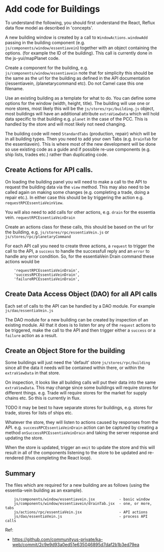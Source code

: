 # Add code for Buildings

To understand the following, you should first understand the React, Reflux data
flow model as described in 'concepts'.

A new building window is created by a call to `WindowActions.windowAdd` passing in
the building component (e.g. `js/components/window/essentiavein`) together with an
object containing the options. (for example the ID of the building). This call is 
currently done in the js-yui/mapPlanet code.

Create a component for the building, e.g. `js/components/window/essentiavein` note
that for simplicity this should be the same as the url for the building as defined
in the API documentation (/essentiavein, /planetarycommand etc). Do not Camel case
this one filename.

Use an existing building as a template for what to do. You can define some options
for the window (width, height, title).  The building will use one or more stores, 
most likely this will be the `js/stores/rpc/building.js` object, most buildings will 
have an additional attribute `extraViewData` which will hold data specific to that 
building e.g. `planet` in the case of the PCC. This is handled by the store and 
will most likely not need changing.

The building code will need `StandardTabs` (production, repair) which will be in 
all building types. Then you need to add your own Tabs (e.g. `DrainTab` for the
essentiavein). This is where most of the new development will be done so use
existing code as a guide and if possible re-use components (e.g. ship lists, trades
etc.) rather than duplicating code.

## Create Actions for API calls.

On loading the building panel you will need to make a call to the API to request
the building data via the `view` method. This may also need to be called again on
making some changes (e.g. completing a trade, doing a repair etc.). In either case
this should be by triggering the action e.g. `requestRPCEssentiaVeinView`.

You will also need to add calls for other actions, e.g. `drain` for the essentia 
vein. `requestRPCEssentiaVeinDrain`

Create an actions class for these calls, this should be based on the url for the
building, e.g. `js/stores/rpc/essentiaVein.js` or `js/stores/rpc/planetaryCommand`

For each API call you need to create three actions, a `request` to trigger the 
call to the API, a `success` to handle the successfull reply and an `error` to 
handle any error condition. So, for the essentiaVein Drain command these actions
would be

```
    'requestRPCEssentiaVeinDrain',
    'successRPCEssentiaVeinDrain',
    'failureRPCEssentiaVeinDrain',
```

## Create Data Access Object (DAO) for all API calls

Each set of calls to the API can be handled by a DAO module. For example 
`js/dao/essentiaVein.js`

The DAO module for a new building can be created by inspection of an existing
module. All that it does is to listen for any of the `request` actions to be
triggered, make the call to the API and then trigger either a `success` or a
`failure` action as a result.

## Create an Object Store for the building

Some buildings will just need the 'default' store `js/stores/rpc/building`
since all the data it needs will be contained within there, or within the
`extraViewData` in that store.

On inspection, it looks like all building calls will put their data into the
same `extraViewData`. This may change since some buildings will require
stores for different things. e.g. Trade will require stores for the market
for supply chains etc. So this is currently in flux.

TODO it may be best to have separate stores for buildings, e.g. stores for
trade, stores for lists of ships etc.

Whatever the store, they will listen to actions caused by responses from the
API. e.g. `successRPCEssentiaVeinDrain` action can be captured by creating a
method `onSuccessRPCEssentiaVeinDrain` and taking the server response and
updating the store.

When the store is updated, trigger an `emit` to update the store and this
will result in all of the components listening to the store to be updated
and re-rendered (thus completing the React loop).

## Summary

The files which are required for a new building are as follows (using the
essentia-vein building as an example).

```
    js/components/window/essentiavein.jsx           - basic window
    js/components/window/essentiavein/drainTab.jsx  - one, or more, tabs
    js/actions/rpc/essentiaVein.jsx                 - API actions
    js/dao/essentiaVein.js                          - process API calls
```

Ref:
- https://github.com/communityus-private/ka-web/commit/2c9e9d93a0ed51e635046895d7daf2b1b3ed79ea

